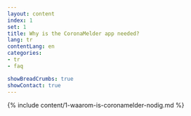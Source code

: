 ```yaml
---
layout: content
index: 1
set: 1
title: Why is the CoronaMelder app needed?
lang: tr
contentLang: en
categories:
- tr
- faq

showBreadCrumbs: true
showContact: true
---
```

{% include content/1-waarom-is-coronamelder-nodig.md %}

